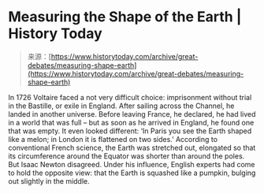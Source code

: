 <!--yml
category: 未分类
date: 2024-05-29 13:26:45
-->

# Measuring the Shape of the Earth | History Today

> 来源：[https://www.historytoday.com/archive/great-debates/measuring-shape-earth](https://www.historytoday.com/archive/great-debates/measuring-shape-earth)

In 1726 Voltaire faced a not very difficult choice: imprisonment without trial in the Bastille, or exile in England. After sailing across the Channel, he landed in another universe. Before leaving France, he declared, he had lived in a world that was full – but as soon as he arrived in England, he found one that was empty. It even looked different: ‘In Paris you see the Earth shaped like a melon; in London it is flattened on two sides.’ According to conventional French science, the Earth was stretched out, elongated so that its circumference around the Equator was shorter than around the poles. But Isaac Newton disagreed. Under his influence, English experts had come to hold the opposite view: that the Earth is squashed like a pumpkin, bulging out slightly in the middle.